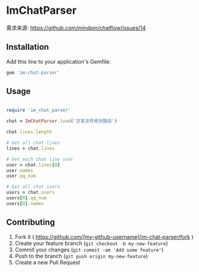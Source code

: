 # ImChatParser

需求来源: https://github.com/mindpin/chatflow/issues/14

## Installation

Add this line to your application's Gemfile:

```ruby
gem 'im-chat-parser'
```




## Usage

```ruby

require 'im_chat_parser'

chat = ImChatParser.load('文本文件绝对路径')

chat.lines.length

# Get all chat lines
lines = chat.lines

# Get each chat line user
user = chat.lines[0]
user.names
user.qq_num

# Get all chat users
users = chat.users
users[0].qq_num
users[0].names

```


## Contributing

1. Fork it ( https://github.com/[my-github-username]/im-chat-parser/fork )
2. Create your feature branch (`git checkout -b my-new-feature`)
3. Commit your changes (`git commit -am 'Add some feature'`)
4. Push to the branch (`git push origin my-new-feature`)
5. Create a new Pull Request
